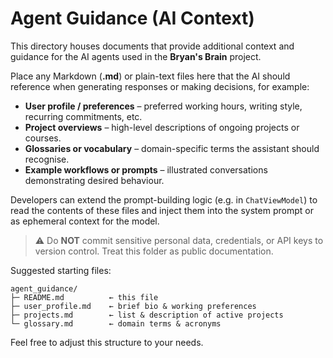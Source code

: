 # Agent Guidance (AI Context)

This directory houses documents that provide additional context and guidance for the AI agents used in the **Bryan's Brain** project.

Place any Markdown (**.md**) or plain-text files here that the AI should reference when generating responses or making decisions, for example:

* **User profile / preferences** – preferred working hours, writing style, recurring commitments, etc.
* **Project overviews** – high-level descriptions of ongoing projects or courses.
* **Glossaries or vocabulary** – domain-specific terms the assistant should recognise.
* **Example workflows or prompts** – illustrated conversations demonstrating desired behaviour.

Developers can extend the prompt-building logic (e.g. in `ChatViewModel`) to read the contents of these files and inject them into the system prompt or as ephemeral context for the model.

> ⚠️  Do **NOT** commit sensitive personal data, credentials, or API keys to version control. Treat this folder as public documentation.

Suggested starting files:

```
agent_guidance/
├─ README.md          ← this file
├─ user_profile.md    ← brief bio & working preferences
├─ projects.md        ← list & description of active projects
└─ glossary.md        ← domain terms & acronyms
```

Feel free to adjust this structure to your needs. 